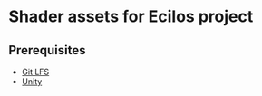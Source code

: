 # Shader assets for Ecilos project

## Prerequisites

- [Git LFS][git-lfs]
- [Unity][unity-dl]

<!-- Named links -->
[git-lfs]: https://docs.github.com/en/repositories/working-with-files/managing-large-files/installing-git-large-file-storage
[unity-dl]: https://unity.com/download
